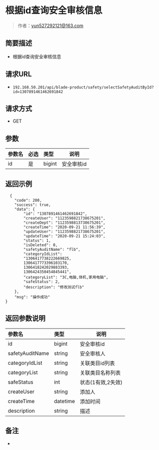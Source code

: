# 根据id查询安全审核信息

> 作者：yun527292121@163.com

## 简要描述

- 根据id查询安全审核信息

## 请求URL
- ` 192.168.50.201/api/blade-product/safety/selectSafetyAuditById?id=1307891461462691842 `
  
## 请求方式
- GET 

## 参数

|参数名|必选|类型|说明|
|:----    |:---|:----- |-----   |
|id |是  |bigint |安全审核id   |


## 返回示例 

``` 
  {
    "code": 200,
    "success": true,
    "data": {
        "id": "1307891461462691842",
        "createUser": "1123598821738675201",
        "createDept": "1123598813738675201",
        "createTime": "2020-09-21 11:56:39",
        "updateUser": "1123598821738675201",
        "updateTime": "2020-09-21 15:24:03",
        "status": 1,
        "isDeleted": 0,
        "safetyAuditName": "flb",
        "categoryIdList": 
		"1306417738222669825,
		1306417773396103170,
		1306418242029883393,
		1306424350454845441",
        "categoryList": "3C,电脑,体机,家用电脑",
        "safeStatus": 2,
        "description": "修改测试flb"
    },
    "msg": "操作成功"
}

```

## 返回参数说明 

|参数名|类型|说明|
|:-----  |:-----|-----                           |
|id |bigint   |安全审核id |
|safetyAuditName |string   |安全审核人  |
|categoryIdList |string   |关联类目id列表 |
|categoryList |string   |关联类目名称列表 |
|safeStatus |int   |状态(1有效,2失效)  |
|createUser |string   |添加人 |
|createTime |datetime   |添加时间 |
|description |string   |描述 |
## 备注 

-